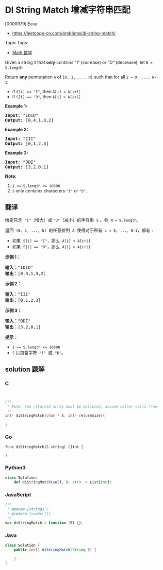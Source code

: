 # DI String Match 增减字符串匹配

[0000979] Easy

- https://leetcode-cn.com/problems/di-string-match/

Topic Tags:

- [Math 数学](https://leetcode-cn.com/tag/math/)

Given a string `S` that **only** contains "I" (increase) or "D" (decrease), let `N = S.length`.

Return **any** permutation `A` of `[0, 1, ..., N]` such that for all `i = 0, ..., N-1`:

- If `S[i] == "I"`, then `A[i] < A[i+1]`
- If `S[i] == "D"`, then `A[i] > A[i+1]`

**Example 1:**

<pre><strong>Input: </strong><span id="example-input-1-1">"IDID"</span>
<strong>Output: </strong><span id="example-output-1">[0,4,1,3,2]</span>
</pre>

**Example 2:**

<pre><strong>Input: </strong><span id="example-input-2-1">"III"</span>
<strong>Output: </strong><span id="example-output-2">[0,1,2,3]</span>
</pre>

**Example 3:**

<pre><strong>Input: </strong><span id="example-input-3-1">"DDI"</span>
<strong>Output: </strong><span id="example-output-3">[3,2,0,1]</span></pre>

**Note:**

1.  `1 <= S.length <= 10000`
2.  `S` only contains characters `"I"` or `"D"`.

## 翻译

给定只含  `"I"`（增大）或 `"D"`（减小）的字符串  `S` ，令  `N = S.length`。

返回  `[0, 1, ..., N]`  的任意排列  `A`  使得对于所有  `i = 0, ..., N-1`，都有：

- 如果  `S[i] == "I"`，那么  `A[i] < A[i+1]`
- 如果  `S[i] == "D"`，那么  `A[i] > A[i+1]`

**示例 1：**

<pre><strong>输入：</strong>"IDID"
<strong>输出：</strong>[0,4,1,3,2]
</pre>

**示例 2：**

<pre><strong>输入：</strong>"III"
<strong>输出：</strong>[0,1,2,3]
</pre>

**示例 3：**

<pre><strong>输入：</strong>"DDI"
<strong>输出：</strong>[3,2,0,1]</pre>

**提示：**

- `1 <= S.length <= 10000`
- `S` 只包含字符  `"I"`  或  `"D"`。

## solution 题解

### C

```c


/**
 * Note: The returned array must be malloced, assume caller calls free().
 */
int* diStringMatch(char * S, int* returnSize){

}


```

### Go

```golang
func diStringMatch(S string) []int {

}
```

### Python3

```python
class Solution:
    def diStringMatch(self, S: str) -> List[int]:

```

### JavaScript

```javascript
/**
 * @param {string} S
 * @return {number[]}
 */
var diStringMatch = function (S) {};
```

### Java

```java
class Solution {
    public int[] diStringMatch(String S) {

    }
}
```
